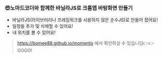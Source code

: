 ### 😎노마드코더와 함께한 바닐라JS로 크롬앱 바탕화면 만들기
* 바닐라JS(라이브러리나 프레임워크를 사용하지 않은 순수JS)로 만들어 졌어요!
* 일정을 추가 및 삭제할 수 있어요!
* 내 위치를 볼 수 있어요!

> https://bomee88.github.io/momento 에서 확인하실 수 있습니당👉👉GOGO!
